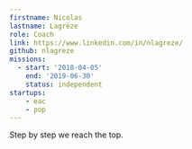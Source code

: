 ```yaml
---
firstname: Nicolas
lastname: Lagrèze
role: Coach
link: https://www.linkedin.com/in/nlagreze/
github: nlagreze
missions:
  - start: '2018-04-05'
    end: '2019-06-30'
    status: independent
startups:
    - eac
    - pop
---
```


Step by step we reach the top.
